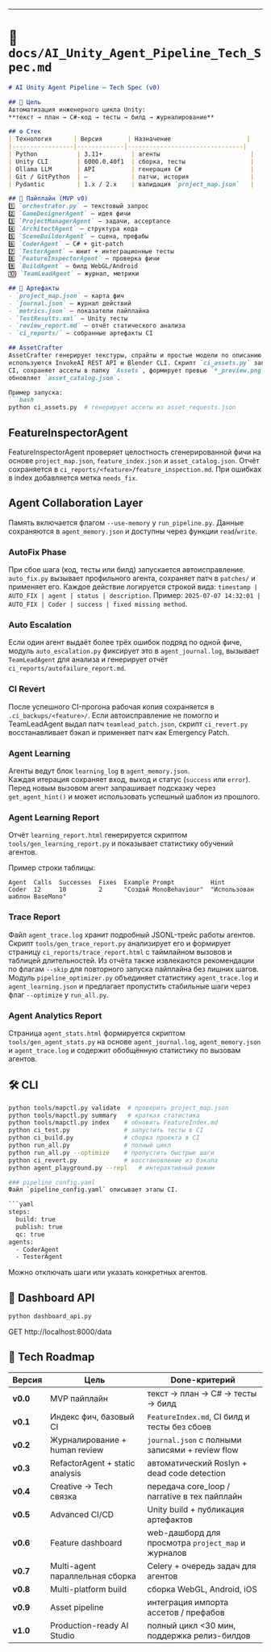
---

# 📂 `docs/AI_Unity_Agent_Pipeline_Tech_Spec.md`

```markdown
# AI Unity Agent Pipeline — Tech Spec (v0)

## 🎯 Цель
Автоматизация инженерного цикла Unity:
**текст → план → C#-код → тесты → билд → журналирование**

## ⚙ Стек
| Технология      | Версия       | Назначение                     |
|-----------------|-------------|--------------------------------|
| Python           | 3.11+        | агенты                         |
| Unity CLI        | 6000.0.40f1  | сборка, тесты                  |
| Ollama LLM       | API          | генерация C#                   |
| Git / GitPython  | —            | патчи, история                 |
| Pydantic         | 1.x / 2.x    | валидация `project_map.json`   |

## 🔗 Пайплайн (MVP v0)
1️⃣ `orchestrator.py` — текстовый запрос  
2️⃣ `GameDesignerAgent` — идея фичи  
3️⃣ `ProjectManagerAgent` — задачи, acceptance  
4️⃣ `ArchitectAgent` — структура кода  
5️⃣ `SceneBuilderAgent` — сцена, префабы  
6️⃣ `CoderAgent` — C# + git-patch  
7️⃣ `TesterAgent` — юнит + интеграционные тесты
8️⃣ `FeatureInspectorAgent` — проверка фичи
9️⃣ `BuildAgent` — билд WebGL/Android  
🔟 `TeamLeadAgent` — журнал, метрики  

## 📂 Артефакты
- `project_map.json` — карта фич
- `journal.json` — журнал действий
- `metrics.json` — показатели пайплайна
- `TestResults.xml` — Unity тесты
- `review_report.md` — отчёт статического анализа
- `ci_reports/` — собранные артефакты CI

## AssetCrafter
AssetCrafter генерирует текстуры, спрайты и простые модели по описанию. В основе
используются InvokeAI REST API и Blender CLI. Скрипт `ci_assets.py` запускается в
CI, сохраняет ассеты в папку `Assets`, формирует превью `*_preview.png` и
обновляет `asset_catalog.json`.

Пример запуска:
```bash
python ci_assets.py  # генерирует ассеты из asset_requests.json
```

## FeatureInspectorAgent
FeatureInspectorAgent проверяет целостность сгенерированной фичи на основе `project_map.json`, `feature_index.json` и `asset_catalog.json`. Отчёт сохраняется в `ci_reports/<feature>/feature_inspection.md`. При ошибках в index добавляется метка `needs_fix`.

## Agent Collaboration Layer
Память включается флагом `--use-memory` у `run_pipeline.py`. Данные
сохраняются в `agent_memory.json` и доступны через функции `read`/`write`.

### AutoFix Phase
При сбое шага (код, тесты или билд) запускается автоисправление.
`auto_fix.py` вызывает профильного агента, сохраняет патч в `patches/` и
применяет его. Каждое действие логируется строкой вида:
`timestamp | AUTO_FIX | agent | status | description`.
Пример: `2025-07-07 14:32:01 | AUTO_FIX | Coder | success | fixed missing method`.

### Auto Escalation
Если один агент выдаёт более трёх ошибок подряд по одной фиче,
модуль `auto_escalation.py` фиксирует это в `agent_journal.log`,
вызывает `TeamLeadAgent` для анализа и генерирует отчёт
`ci_reports/autofailure_report.md`.

### CI Revert
После успешного CI-прогона рабочая копия сохраняется в
`.ci_backups/<feature>/`. Если автоисправление не помогло и TeamLeadAgent
выдал патч `teamlead_patch.json`, скрипт `ci_revert.py` восстанавливает
бэкап и применяет патч как Emergency Patch.

### Agent Learning
Агенты ведут блок `learning_log` в `agent_memory.json`.\
Каждая итерация сохраняет вход, выход и статус (`success` или `error`).\
Перед новым вызовом агент запрашивает подсказку через `get_agent_hint()` и может
использовать успешный шаблон из прошлого.

### Agent Learning Report
Отчёт `learning_report.html` генерируется скриптом
`tools/gen_learning_report.py` и показывает статистику обучений агентов.

Пример строки таблицы:

```
Agent  Calls  Successes  Fixes  Example Prompt          Hint
Coder  12     10         2      "Создай MonoBehaviour"  "Использован шаблон BaseMono"
```

### Trace Report
Файл `agent_trace.log` хранит подробный JSONL-трейс работы агентов. Скрипт
`tools/gen_trace_report.py` анализирует его и формирует страницу
`ci_reports/trace_report.html` с таймлайном вызовов и таблицей длительностей.
Из отчёта также извлекаются рекомендации по флагам `--skip` для повторного
запуска пайплайна без лишних шагов.
Модуль `pipeline_optimizer.py` объединяет статистику `agent_trace.log` и
`agent_learning.json` и предлагает пропустить стабильные шаги через флаг
`--optimize` у `run_all.py`.

### Agent Analytics Report
Страница `agent_stats.html` формируется скриптом `tools/gen_agent_stats.py` на
основе `agent_journal.log`, `agent_memory.json` и `agent_trace.log` и содержит
обобщённую статистику по вызовам агентов.


## 🛠 CLI
```bash
python tools/mapctl.py validate  # проверить project_map.json
python tools/mapctl.py summary   # краткая статистика
python tools/mapctl.py index    # обновить FeatureIndex.md
python ci_test.py               # запустить тесты в CI
python ci_build.py              # сборка проекта в CI
python run_all.py               # полный цикл
python run_all.py --optimize    # пропустить быстрые шаги
python ci_revert.py             # восстановление из бэкапа
python agent_playground.py --repl   # интерактивный режим

### pipeline_config.yaml
Файл `pipeline_config.yaml` описывает этапы CI.

```yaml
steps:
  build: true
  publish: true
  qc: true
agents:
  - CoderAgent
  - TesterAgent
```
Можно отключать шаги или указать конкретных агентов.

## 📡 Dashboard API
```bash
python dashboard_api.py
```
GET http://localhost:8000/data

## 🌱 Tech Roadmap

| Версия | Цель                                  | Done-критерий                                    |
|---------|---------------------------------------|--------------------------------------------------|
| **v0.0** | MVP пайплайн                         | текст → план → C# → тесты → билд                 |
| **v0.1** | Индекс фич, базовый CI               | `FeatureIndex.md`, CI билд и тесты без сбоев     |
| **v0.2** | Журналирование + human review        | `journal.json` с полными записями + review flow |
| **v0.3** | RefactorAgent + static analysis      | автоматический Roslyn + dead code detection      |
| **v0.4** | Creative → Tech связка               | передача core_loop / narrative в тех пайплайн    |
| **v0.5** | Advanced CI/CD                       | Unity build + публикация артефактов              |
| **v0.6** | Feature dashboard                    | web-дашборд для просмотра `project_map` и журналов |
| **v0.7** | Multi-agent параллельная сборка      | Celery + очередь задач для агентов               |
| **v0.8** | Multi-platform build                 | сборка WebGL, Android, iOS                       |
| **v0.9** | Asset pipeline                       | интеграция импорта ассетов / префабов            |
| **v1.0** | Production-ready AI Studio           | полный цикл <30 мин, поддержка релиз-билдов      |
